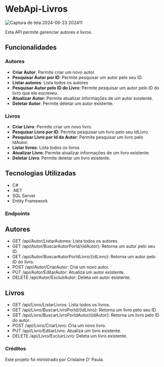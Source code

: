 # WebApi-Livros
![Captura de tela 2024-06-23 202411](https://github.com/RafaelSantana03/WebApi-Livros/assets/131009931/b8eb7c4f-fe59-4053-bcff-315e874346cf)

Esta API permite gerenciar autores e livros. 

## Funcionalidades

### Autores
- **Criar Autor**: Permite criar um novo autor.
- **Pesquisar Autor por ID**: Permite pesquisar um autor pelo seu ID.
- **Listar autores**: Lista todos os autores
- **Pesquisar Autor pelo ID do Livro**: Permite pesquisar um autor pelo ID do livro que ele escreveu.
- **Atualizar Autor**: Permite atualizar informações de um autor existente.
- **Deletar Autor**: Permite deletar um autor existente.

### Livros
- **Criar Livro**: Permite criar um novo livro.
- **Pesquisar Livro por ID**: Permite pesquisar um livro pelo seu IdLivro.
- **Pesquisar Livro por Id do Autor**: Permite pesquisar um livro pelo IdAutor.
- **Listar livros**: Lista todos os livros
- **Atualizar Livro**: Permite atualizar informações de um livro existente.
- **Deletar Livro**: Permite deletar um livro existente.

## Tecnologias Utilizadas
- C#
- .NET
- SQL Server
- Entity Framework

### Endpoints
## Autores
- GET /api/Autor/ListarAutores: Lista todos os autores.
- GET /api/Autor/BuscarAutorPorId/{idAutor}: Retorna um autor pelo seu ID.
- GET /api/Autor/BuscarAutorPorIdLivro/{idLivro}: Retorna um autor pelo ID do livro.
- POST /api/Autor/CriarAutor: Cria um novo autor.
- PUT /api/Autor/EditarAutor: Atualiza um autor existente.
- DELETE /api/Autor/ExcluirAutor: Deleta um autor existente.
 
## Livros
- GET /api/Livro/ListarLivros: Lista todos os livros.
- GET /api/Livro/BuscarLivroPorId/{idLivro}: Retorna um livro pelo seu ID.
- GET /api/Livro/BuscarLivroPorIdAutor/{idAutor}: Retorna um livro pelo ID do autor.
- POST /api/Livro/CriarLivro: Cria um novo livro.
- PUT /api/Livro/EditarLivro: Atualiza um livro existente.
- DELETE /api/Livro/ExcluirLivro: Deleta um livro existente.

### Créditos
Este projeto foi ministrado por Crislaine D' Paula.


